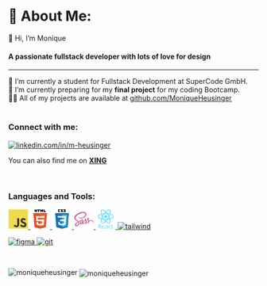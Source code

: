 # 💫 About Me:
👋 Hi, I’m Monique<br>

<h4>A passionate fullstack developer with lots of love for design</h4>

<hr>

🔭 I’m currently a student for Fullstack Development at SuperCode GmbH.<br>
🌱 I’m currently preparing for my **final project** for my coding Bootcamp.<br>
👨‍💻 All of my projects are available at [github.com/MoniqueHeusinger](github.com/MoniqueHeusinger)<br><br>

<h3 align="left">Connect with me:</h3>
<p align="left">
<a href="https://linkedin.com/in/linkedin.com/in/m-heusinger" target="blank"><img align="center" src="https://raw.githubusercontent.com/rahuldkjain/github-profile-readme-generator/master/src/images/icons/Social/linked-in-alt.svg" alt="linkedin.com/in/m-heusinger" height="30" width="40" /></a>
</p>
<p align="left">You can also find me on <b><a href="https://www.xing.com/profile/Monique_Heusinger/" target="blank">XING</a></b></p>
<br>

<h3 align="left">Languages and Tools:</h3>
<p align="left"> 
<a href="https://developer.mozilla.org/en-US/docs/Web/JavaScript" target="_blank" rel="noreferrer"> <img src="https://raw.githubusercontent.com/devicons/devicon/master/icons/javascript/javascript-original.svg" alt="javascript" width="40" height="40"/> </a>
    <a href="https://www.w3.org/html/" target="_blank" rel="noreferrer"> <img src="https://raw.githubusercontent.com/devicons/devicon/master/icons/html5/html5-original-wordmark.svg" alt="html5" width="40" height="40"/> </a>
  <a href="https://www.w3schools.com/css/" target="_blank" rel="noreferrer"> <img src="https://raw.githubusercontent.com/devicons/devicon/master/icons/css3/css3-original-wordmark.svg" alt="css3" width="40" height="40"/> </a> 
<a href="https://sass-lang.com" target="_blank" rel="noreferrer"> <img src="https://raw.githubusercontent.com/devicons/devicon/master/icons/sass/sass-original.svg" alt="sass" width="40" height="40"/> </a> 
<a href="https://reactjs.org/" target="_blank" rel="noreferrer"> <img src="https://raw.githubusercontent.com/devicons/devicon/master/icons/react/react-original-wordmark.svg" alt="react" width="40" height="40"/> </a> 
 <a href="https://tailwindcss.com/" target="_blank" rel="noreferrer"> <img src="https://www.vectorlogo.zone/logos/tailwindcss/tailwindcss-icon.svg" alt="tailwind" width="40" height="40"/> </a>
  
  <a href="https://www.figma.com/" target="_blank" rel="noreferrer"> <img src="https://www.vectorlogo.zone/logos/figma/figma-icon.svg" alt="figma" width="40" height="40"/> </a> <a href="https://git-scm.com/" target="_blank" rel="noreferrer"> <img src="https://www.vectorlogo.zone/logos/git-scm/git-scm-icon.svg" alt="git" width="40" height="40"/> </a> 
  
  </p><br>

<p><img align="left" src="https://github-readme-stats.vercel.app/api/top-langs?username=moniqueheusinger&show_icons=true&locale=en&layout=compact" alt="moniqueheusinger" /></p>

<p>&nbsp;<img align="center" src="https://github-readme-stats.vercel.app/api?username=moniqueheusinger&show_icons=true&locale=en" alt="moniqueheusinger" /></p>
